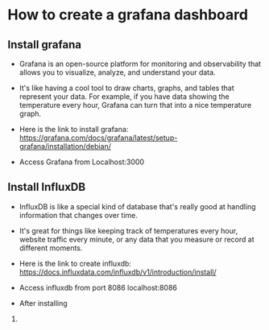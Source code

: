 # How to create a grafana dashboard 
## Install grafana
* Grafana is an open-source platform for monitoring and observability that allows you to visualize, analyze, and understand your data. 
* It's like having a cool tool to draw charts, graphs, and tables that represent your data. For example, if you have data showing the temperature every hour, Grafana can turn that into a nice temperature graph.

* Here is the link to install grafana:
https://grafana.com/docs/grafana/latest/setup-grafana/installation/debian/
* Access Grafana from Localhost:3000

## Install InfluxDB
* InfluxDB is like a special kind of database that's really good at handling information that changes over time. 
* It's great for things like keeping track of temperatures every hour, website traffic every minute, or any data that you measure or record at different moments.

* Here is the link to create influxdb:
https://docs.influxdata.com/influxdb/v1/introduction/install/
* Access influxdb from port 8086
localhost:8086

* After installing
1. 